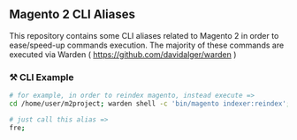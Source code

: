## Magento 2 CLI Aliases

This repository contains some CLI aliases related to Magento 2 in order to ease/speed-up commands execution. The majority of these commands are executed via
Warden ( https://github.com/davidalger/warden )

### ⚒️ CLI Example

```bash
# for example, in order to reindex magento, instead execute =>
cd /home/user/m2project; warden shell -c 'bin/magento indexer:reindex';

# just call this alias =>
fre;
```